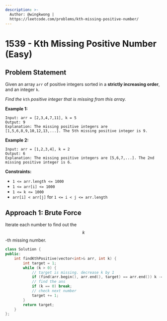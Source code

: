 ```yaml
---
description: >-
  Author: @wingkwong |
  https://leetcode.com/problems/kth-missing-positive-number/
---
```


# 1539 - Kth Missing Positive Number (Easy)

## Problem Statement

Given an array `arr` of positive integers sorted in a **strictly increasing order**, and an integer `k`.

_Find the_ `kth` _positive integer that is missing from this array._

**Example 1:**

```
Input: arr = [2,3,4,7,11], k = 5
Output: 9
Explanation: The missing positive integers are [1,5,6,8,9,10,12,13,...]. The 5th missing positive integer is 9.
```

**Example 2:**

```
Input: arr = [1,2,3,4], k = 2
Output: 6
Explanation: The missing positive integers are [5,6,7,...]. The 2nd missing positive integer is 6.
```

**Constraints:**

* `1 <= arr.length <= 1000`
* `1 <= arr[i] <= 1000`
* `1 <= k <= 1000`
* `arr[i] < arr[j]` for `1 <= i < j <= arr.length`

## Approach 1: Brute Force

Iterate each number to find out the $$k$$-th missing number.

```cpp
class Solution {
public:
    int findKthPositive(vector<int>& arr, int k) {
        int target = 1;
        while (k > 0) {
            // target is missing. decrease k by 1
            if (find(arr.begin(), arr.end(), target) == arr.end()) k -= 1;
            // find the ans
            if (k == 0) break;
            // check next number
            target += 1;
        }
        return target;
    }
};
```
